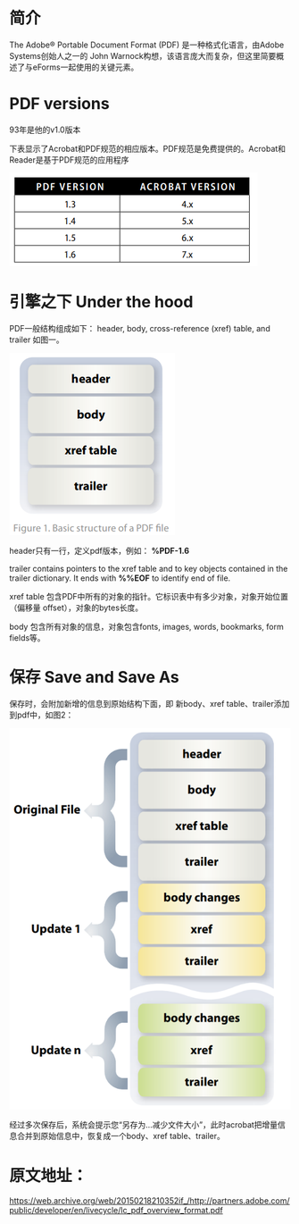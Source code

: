 # 简介

The Adobe® Portable Document Format (PDF) 是一种格式化语言，由Adobe Systems创始人之一的 John Warnock构想，该语言庞大而复杂，但这里简要概述了与eForms一起使用的关键元素。

# PDF versions

93年是他的v1.0版本

下表显示了Acrobat和PDF规范的相应版本。PDF规范是免费提供的。Acrobat和Reader是基于PDF规范的应用程序

![image-20210311210132004](../../image/image-20210311210132004.png)

# 引擎之下 Under the hood

 PDF一般结构组成如下： header, body, cross-reference (xref) table, and trailer 如图一。

![image-20210311210905042](../../image/image-20210311210905042.png)



header只有一行，定义pdf版本，例如： **%PDF-1.6**

trailer contains pointers to the xref table and to key objects contained in the trailer dictionary. It ends with **%%EOF** to identify end of file. 

xref table 包含PDF中所有的对象的指针。它标识表中有多少对象，对象开始位置（偏移量 offset），对象的bytes长度。

body 包含所有对象的信息，对象包含fonts, images, words, bookmarks, form fields等。 

# 保存 Save and Save As

保存时，会附加新增的信息到原始结构下面，即 新body、xref table、trailer添加到pdf中，如图2：

![image-20210311212812510](../../image/image-20210311212812510.png)



经过多次保存后，系统会提示您“另存为...减少文件大小”，此时acrobat把增量信息合并到原始信息中，恢复成一个body、xref table、trailer。



# 原文地址：

https://web.archive.org/web/20150218210352if_/http://partners.adobe.com/public/developer/en/livecycle/lc_pdf_overview_format.pdf


